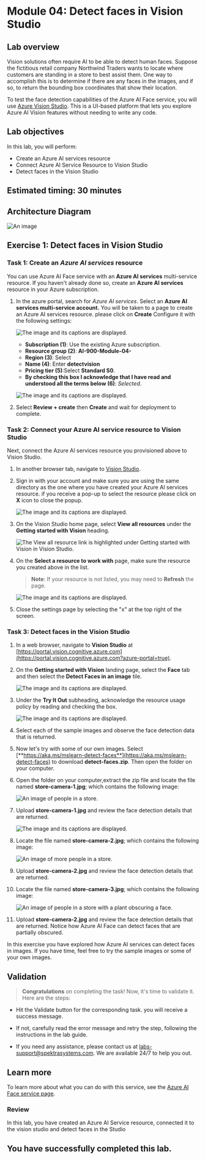 # Module 04: Detect faces in Vision Studio

## Lab overview

Vision solutions often require AI to be able to detect human faces. Suppose the fictitious retail company Northwind Traders wants to locate where customers are standing in a store to best assist them. One way to accomplish this is to determine if there are any faces in the images, and if so, to return the bounding box coordinates that show their location.

To test the face detection capabilities of the Azure AI Face service, you will use [Azure Vision Studio](https://portal.vision.cognitive.azure.com/). This is a UI-based platform that lets you explore Azure AI Vision features without needing to write any code.

## Lab objectives
In this lab, you will perform:
- Create an Azure AI services resource
- Connect Azure AI Service Resource to Vision Studio
- Detect faces in the Vision Studio

## Estimated timing: 30 minutes

## Architecture Diagram

![An image](media/lab-04.PNG)

## Exercise 1:  Detect faces in Vision Studio 

### Task 1:  Create an *Azure AI services* resource

You can use Azure AI Face service with an **Azure AI services** multi-service resource. If you haven't already done so, create an **Azure AI services** resource in your Azure subscription.

1. In the azure portal,  search for *Azure AI services*. Select an **Azure AI services multi-service account.** You will be taken to a page to create an Azure AI services resource. please click on **Create** Configure it with the following settings:

    ![The image and its captions are displayed.](./media/dev2n.png)
   
    - **Subscription (1)**: Use the existing Azure subscription.
    - **Resource group (2)**: **AI-900-Module-04-<inject key="DeploymentID" enableCopy="false" />**
    - **Region (3)**: Select **<inject key="location" enableCopy="false"/>**
    - **Name (4)**: Enter **detectvision<inject key="DeploymentID" enableCopy="false"/>**
    - **Pricing tier (5)**:Select **Standard S0**.
    - **By checking this box I acknowledge that I have read and understood all the terms below (6)**: *Selected*.

    ![The image and its captions are displayed.](./media/dev2n4.png)

1. Select **Review + create** then **Create** and wait for deployment to complete.
  
### Task 2: Connect your Azure AI service resource to Vision Studio

Next, connect the Azure AI services resource you provisioned above to Vision Studio.

1. In another browser tab, navigate to [Vision Studio](https://portal.vision.cognitive.azure.com?azure-portal=true).

1. Sign in with your account and make sure you are using the same directory as the one where you have created your Azure AI services resource. if you receive a pop-up to select the resource please click on **X** icon to close the popup.

   ![The image and its captions are displayed.](./media/lab3-2n.png)

1. On the Vision Studio home page, select **View all resources** under the **Getting started with Vision** heading.

    ![The View all resource link is highlighted under Getting started with Vision in Vision Studio.](./media/analyze-images-vision/vision-resources.png)

1. On the **Select a resource to work with** page, make sure the resource you created above in the list.

    > **Note**: If your resource is not listed, you may need to **Refresh** the page.

    ![The image and its captions are displayed.](./media/ai-900-02.png)
   
1. Close the settings page by selecting the "x" at the top right of the screen.

### Task 3:   Detect faces in the Vision Studio 

1. In a web browser, navigate to **Vision Studio** at [https://portal.vision.cognitive.azure.com](https://portal.vision.cognitive.azure.com?azure-portal=true).
1. On the **Getting started with Vision** landing page, select the **Face** tab and then select the **Detect Faces in an image** tile.

    ![The image and its captions are displayed.](./media/lab4-1.png)

1. Under the **Try It Out** subheading, acknowledge the resource usage policy by reading and checking the box.

    ![The image and its captions are displayed.](./media/lab4-4.png)

1. Select each of the sample images and observe the face detection data that is returned.

1. Now let's try with some of our own images. Select [**https://aka.ms/mslearn-detect-faces**](https://aka.ms/mslearn-detect-faces) to download **detect-faces.zip**. Then open the folder on your computer.

1. Open the folder on your computer,extract the zip file and locate the file named **store-camera-1.jpg**; which contains the following image:

    ![An image of people in a store.](./media/create-face-solutions/store-camera-1.jpg)

1. Upload **store-camera-1.jpg** and review the face detection details that are returned.

    ![The image and its captions are displayed.](./media/lab4-2.png)

1. Locate the file named **store-camera-2.jpg**; which contains the following image:

    ![An image of more people in a store.](./media/create-face-solutions/store-camera-2.jpg)

1. Upload **store-camera-2.jpg** and review the face detection details that are returned.

1. Locate the file named **store-camera-3.jpg**; which contains the following image:

    ![An image of people in a store with a plant obscuring a face.](./media/create-face-solutions/store-camera-3.jpg)

1. Upload **store-camera-2.jpg** and review the face detection details that are returned. Notice how Azure AI Face can detect faces that are partially obscured. 

In this exercise you have explored how Azure AI services can detect faces in images. If you have time, feel free to try the sample images or some of your own images.

## Validation

> **Congratulations** on completing the task! Now, it's time to validate it. Here are the steps:
 
- Hit the Validate button for the corresponding task. you will receive a success message. 
- If not, carefully read the error message and retry the step, following the instructions in the lab guide.
- If you need any assistance, please contact us at labs-support@spektrasystems.com. We are available 24/7 to help you out.

   <validation step="b774c119-03ee-46b1-b09e-611e0652ec06" />

## Learn more

To learn more about what you can do with this service, see the [Azure AI Face service page](https://learn.microsoft.com/azure/ai-services/computer-vision/overview-identity).

### Review
In this lab, you have created an Azure AI Service resource, connected it to the vision studio and detect faces in the Studio 
  
## You have successfully completed this lab.
